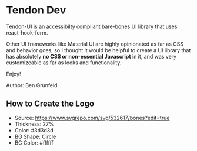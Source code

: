 # Tendon Dev

Tendon-UI is an accessibilty compliant bare-bones UI library that uses react-hook-form.

Other UI frameworks like Material UI are highly opinionated as far as CSS and behavior goes, so I thought it would be helpful to create a UI library that has absolutely **no CSS or non-essential Javascript** in it, and was very customizeable as far as looks and functionality.

Enjoy!

Author: Ben Grunfeld

## How to Create the Logo

- Source: https://www.svgrepo.com/svg/532617/bones?edit=true
- Thickness: 27%
- Color: #3d3d3d
- BG Shape: Circle
- BG Color: #ffffff
